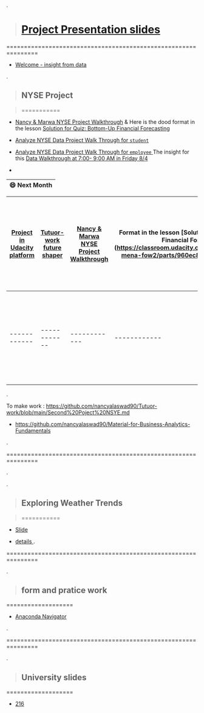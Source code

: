 .

> # [Project Presentation slides](https://docs.google.com/presentation/d/1z6K9JoqV3OFGJLkJ0zkCHKQ0MZ27N95vz46Ao325ilk/edit#slide=id.g107019e4486_0_729)


===============================================================





- [Welcome  - insight from data ](https://docs.google.com/presentation/d/1Nd2aLTuccP6eS6mTvnHFrRbmTSgElTymFx8-hzLqiy0/edit#slide=id.gbcf111090f_0_0)


.

> ## NYSE Project

> ===========


- [Nancy & Marwa NYSE Project Walkthrough](https://docs.google.com/document/d/1hQwqwrAlPS-3U8j_QuBfoREZYMFEB5z1vLBta5w_4K0/edit) & Here is the dood format in the lesson  [Solution for Quiz: Bottom-Up Financial Forecasting](https://classroom.udacity.com/nanodegrees/nd098-mena-fow2/parts/960ec8ee-c350-449d-93f5-39db204cb226/modules/cb5e0357-7a2b-4c58-89a4-1bdc8adb87c8/lessons/9bffc995-b64e-40aa-8069-fdf266d668d9/concepts/95eec523-a30f-4089-9c34-382739b17832)


- [Analyze NYSE Data Project Walk Through for `student` ](https://docs.google.com/presentation/d/14DsitBMKRVLDFMkPc3mr2hJ9ukH5mGv-9kVD9nzqYBg/edit#slide=id.p)

- [Analyze NYSE Data Project Walk Through for `employee` ](https://docs.google.com/presentation/d/1HkSjTZ-1b1TdISqN-JDPJtiEPnm0rXdk0Y_-2x5fnCY/edit#slide=id.g1238e5ecfef_0_161) The insight for this  [Data Walkthrough  at 7:00- 9:00 AM  in Friday 8/4 ](https://homeaffairs.webex.com/wbxmjs/joinservice/sites/homeaffairs/meeting/download/50d1d9e42a4549efa30f199e7b2b8120?siteurl=homeaffairs&MTID=mbd88367e0d83ddd2088061c364428d30)


-



| **😄 Next Month**|
 | ------------ | 

| [Project in Udacity platform ](https://classroom.udacity.com/nanodegrees/nd098-mena-fow2/parts/960ec8ee-c350-449d-93f5-39db204cb226)|[Tutuor-work future shaper ](https://github.com/nancyalaswad90/Tutuor-work)| [Nancy & Marwa NYSE Project Walkthrough](https://docs.google.com/document/d/1hQwqwrAlPS-3U8j_QuBfoREZYMFEB5z1vLBta5w_4K0/edit)  |Format in the lesson  [Solution for Quiz: Bottom-Up Financial Forecasting](https://classroom.udacity.com/nanodegrees/nd098-mena-fow2/parts/960ec8ee-c350-449d-93f5-| ------------ | ------------ |------------ | ------------ | ------------ |------------ |------------ |
| ------------ | ------------ | ------------ |------------ | ------------ | ------------ |------------ | ------------ | ------------ |------------ |------------ |
| ------------ | ------------ | ------------ |------------ | ------------ | ------------ |------------ | ------------ | ------------ |------------ |------------ |




.

To make work  : https://github.com/nancyalaswad90/Tutuor-work/blob/main/Second%20Poject%20NSYE.md

- https://github.com/nancyalaswad90/Material-for-Business-Analytics-Fundamentals


.

===============================================================

.







.

> ##  Exploring Weather Trends

> ===========

- [Slide](https://docs.google.com/presentation/d/13GNBUjACs7-UMIgfSMf-95JRmddsFYGuQwKwJPSZY-s/edit#slide=id.p) 


- [details ](https://github.com/nancyalaswad90/Daily-work)
.

===============================================================

.



> ## form and pratice work


===================


- [Anaconda Navigator](https://docs.google.com/presentation/d/1aRYRi804-aBtDxT5bktUHvv0OUSU-GPdLUVR-uF7aRU/edit#slide=id.g119e2fd1746_0_4)







.

===============================================================

.


> ## University slides 


===================


- [ 216 ](https://docs.google.com/document/d/1CfIQmuRoz7RlG-y18zkhg-PsftW3RJ_buKpCo8iRDr4/edit#heading=h.yspy8tt3f0xe)
